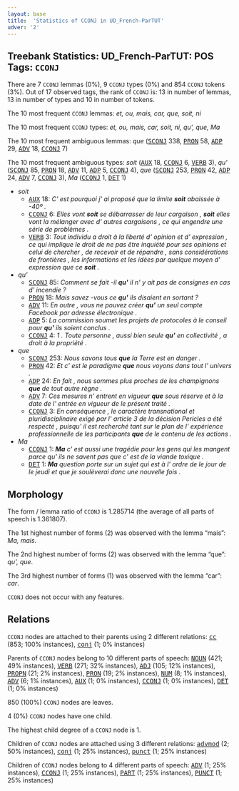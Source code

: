 ```yaml
---
layout: base
title:  'Statistics of CCONJ in UD_French-ParTUT'
udver: '2'
---
```


## Treebank Statistics: UD_French-ParTUT: POS Tags: `CCONJ`

There are 7 `CCONJ` lemmas (0%), 9 `CCONJ` types (0%) and 854 `CCONJ` tokens (3%).
Out of 17 observed tags, the rank of `CCONJ` is: 13 in number of lemmas, 13 in number of types and 10 in number of tokens.

The 10 most frequent `CCONJ` lemmas: <em>et, ou, mais, car, que, soit, ni</em>

The 10 most frequent `CCONJ` types:  <em>et, ou, mais, car, soit, ni, qu', que, Ma</em>

The 10 most frequent ambiguous lemmas: <em>que</em> (<tt><a href="fr_partut-pos-SCONJ.html">SCONJ</a></tt> 338, <tt><a href="fr_partut-pos-PRON.html">PRON</a></tt> 58, <tt><a href="fr_partut-pos-ADP.html">ADP</a></tt> 29, <tt><a href="fr_partut-pos-ADV.html">ADV</a></tt> 18, <tt><a href="fr_partut-pos-CCONJ.html">CCONJ</a></tt> 7)

The 10 most frequent ambiguous types:  <em>soit</em> (<tt><a href="fr_partut-pos-AUX.html">AUX</a></tt> 18, <tt><a href="fr_partut-pos-CCONJ.html">CCONJ</a></tt> 6, <tt><a href="fr_partut-pos-VERB.html">VERB</a></tt> 3), <em>qu'</em> (<tt><a href="fr_partut-pos-SCONJ.html">SCONJ</a></tt> 85, <tt><a href="fr_partut-pos-PRON.html">PRON</a></tt> 18, <tt><a href="fr_partut-pos-ADV.html">ADV</a></tt> 11, <tt><a href="fr_partut-pos-ADP.html">ADP</a></tt> 5, <tt><a href="fr_partut-pos-CCONJ.html">CCONJ</a></tt> 4), <em>que</em> (<tt><a href="fr_partut-pos-SCONJ.html">SCONJ</a></tt> 253, <tt><a href="fr_partut-pos-PRON.html">PRON</a></tt> 42, <tt><a href="fr_partut-pos-ADP.html">ADP</a></tt> 24, <tt><a href="fr_partut-pos-ADV.html">ADV</a></tt> 7, <tt><a href="fr_partut-pos-CCONJ.html">CCONJ</a></tt> 3), <em>Ma</em> (<tt><a href="fr_partut-pos-CCONJ.html">CCONJ</a></tt> 1, <tt><a href="fr_partut-pos-DET.html">DET</a></tt> 1)


* <em>soit</em>
  * <tt><a href="fr_partut-pos-AUX.html">AUX</a></tt> 18: <em>C' est pourquoi j' ai proposé que la limite <b>soit</b> abaissée à -40º .</em>
  * <tt><a href="fr_partut-pos-CCONJ.html">CCONJ</a></tt> 6: <em>Elles vont <b>soit</b> se débarrasser de leur cargaison , <b>soit</b> elles vont la mélanger avec d' autres cargaisons , ce qui engendre une série de problèmes .</em>
  * <tt><a href="fr_partut-pos-VERB.html">VERB</a></tt> 3: <em>Tout individu a droit à la liberté d' opinion et d' expression , ce qui implique le droit de ne pas être inquiété pour ses opinions et celui de chercher , de recevoir et de répandre , sans considérations de frontières , les informations et les idées par quelque moyen d' expression que ce <b>soit</b> .</em>
* <em>qu'</em>
  * <tt><a href="fr_partut-pos-SCONJ.html">SCONJ</a></tt> 85: <em>Comment se fait -il <b>qu'</b> il n' y ait pas de consignes en cas d' incendie ?</em>
  * <tt><a href="fr_partut-pos-PRON.html">PRON</a></tt> 18: <em>Mais savez -vous ce <b>qu'</b> ils disaient en sortant ?</em>
  * <tt><a href="fr_partut-pos-ADV.html">ADV</a></tt> 11: <em>En outre , vous ne pouvez créer <b>qu'</b> un seul compte Facebook par adresse électronique .</em>
  * <tt><a href="fr_partut-pos-ADP.html">ADP</a></tt> 5: <em>La commission soumet les projets de protocoles à le conseil pour <b>qu'</b> ils soient conclus .</em>
  * <tt><a href="fr_partut-pos-CCONJ.html">CCONJ</a></tt> 4: <em>1 . Toute personne , aussi bien seule <b>qu'</b> en collectivité , a droit à la propriété .</em>
* <em>que</em>
  * <tt><a href="fr_partut-pos-SCONJ.html">SCONJ</a></tt> 253: <em>Nous savons tous <b>que</b> la Terre est en danger .</em>
  * <tt><a href="fr_partut-pos-PRON.html">PRON</a></tt> 42: <em>Et c' est le paradigme <b>que</b> nous voyons dans tout l' univers .</em>
  * <tt><a href="fr_partut-pos-ADP.html">ADP</a></tt> 24: <em>En fait , nous sommes plus proches de les champignons <b>que</b> de tout autre règne .</em>
  * <tt><a href="fr_partut-pos-ADV.html">ADV</a></tt> 7: <em>Ces mesures n' entrent en vigueur <b>que</b> sous réserve et à la date de l' entrée en vigueur de le présent traité .</em>
  * <tt><a href="fr_partut-pos-CCONJ.html">CCONJ</a></tt> 3: <em>En conséquence , le caractère transnational et pluridisciplinaire exigé par l' article 3 de la décision Pericles a été respecté , puisqu' il est recherché tant sur le plan de l' expérience professionnelle de les participants <b>que</b> de le contenu de les actions .</em>
* <em>Ma</em>
  * <tt><a href="fr_partut-pos-CCONJ.html">CCONJ</a></tt> 1: <em><b>Ma</b> c' est aussi une tragédie pour les gens qui les mangent parce qu' ils ne savent pas que c' est de la viande toxique .</em>
  * <tt><a href="fr_partut-pos-DET.html">DET</a></tt> 1: <em><b>Ma</b> question porte sur un sujet qui est à l' ordre de le jour de le jeudi et que je soulèverai donc une nouvelle fois .</em>

## Morphology

The form / lemma ratio of `CCONJ` is 1.285714 (the average of all parts of speech is 1.361807).

The 1st highest number of forms (2) was observed with the lemma “mais”: <em>Ma, mais</em>.

The 2nd highest number of forms (2) was observed with the lemma “que”: <em>qu', que</em>.

The 3rd highest number of forms (1) was observed with the lemma “car”: <em>car</em>.

`CCONJ` does not occur with any features.


## Relations

`CCONJ` nodes are attached to their parents using 2 different relations: <tt><a href="fr_partut-dep-cc.html">cc</a></tt> (853; 100% instances), <tt><a href="fr_partut-dep-conj.html">conj</a></tt> (1; 0% instances)

Parents of `CCONJ` nodes belong to 10 different parts of speech: <tt><a href="fr_partut-pos-NOUN.html">NOUN</a></tt> (421; 49% instances), <tt><a href="fr_partut-pos-VERB.html">VERB</a></tt> (271; 32% instances), <tt><a href="fr_partut-pos-ADJ.html">ADJ</a></tt> (105; 12% instances), <tt><a href="fr_partut-pos-PROPN.html">PROPN</a></tt> (21; 2% instances), <tt><a href="fr_partut-pos-PRON.html">PRON</a></tt> (19; 2% instances), <tt><a href="fr_partut-pos-NUM.html">NUM</a></tt> (8; 1% instances), <tt><a href="fr_partut-pos-ADV.html">ADV</a></tt> (6; 1% instances), <tt><a href="fr_partut-pos-AUX.html">AUX</a></tt> (1; 0% instances), <tt><a href="fr_partut-pos-CCONJ.html">CCONJ</a></tt> (1; 0% instances), <tt><a href="fr_partut-pos-DET.html">DET</a></tt> (1; 0% instances)

850 (100%) `CCONJ` nodes are leaves.

4 (0%) `CCONJ` nodes have one child.

The highest child degree of a `CCONJ` node is 1.

Children of `CCONJ` nodes are attached using 3 different relations: <tt><a href="fr_partut-dep-advmod.html">advmod</a></tt> (2; 50% instances), <tt><a href="fr_partut-dep-conj.html">conj</a></tt> (1; 25% instances), <tt><a href="fr_partut-dep-punct.html">punct</a></tt> (1; 25% instances)

Children of `CCONJ` nodes belong to 4 different parts of speech: <tt><a href="fr_partut-pos-ADV.html">ADV</a></tt> (1; 25% instances), <tt><a href="fr_partut-pos-CCONJ.html">CCONJ</a></tt> (1; 25% instances), <tt><a href="fr_partut-pos-PART.html">PART</a></tt> (1; 25% instances), <tt><a href="fr_partut-pos-PUNCT.html">PUNCT</a></tt> (1; 25% instances)

